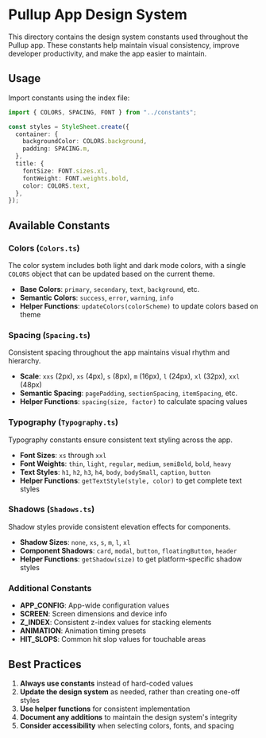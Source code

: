 # Pullup App Design System

This directory contains the design system constants used throughout the Pullup app. These constants help maintain visual consistency, improve developer productivity, and make the app easier to maintain.

## Usage

Import constants using the index file:

```typescript
import { COLORS, SPACING, FONT } from "../constants";

const styles = StyleSheet.create({
  container: {
    backgroundColor: COLORS.background,
    padding: SPACING.m,
  },
  title: {
    fontSize: FONT.sizes.xl,
    fontWeight: FONT.weights.bold,
    color: COLORS.text,
  },
});
```

## Available Constants

### Colors (`Colors.ts`)

The color system includes both light and dark mode colors, with a single `COLORS` object that can be updated based on the current theme.

- **Base Colors**: `primary`, `secondary`, `text`, `background`, etc.
- **Semantic Colors**: `success`, `error`, `warning`, `info`
- **Helper Functions**: `updateColors(colorScheme)` to update colors based on theme

### Spacing (`Spacing.ts`)

Consistent spacing throughout the app maintains visual rhythm and hierarchy.

- **Scale**: `xxs` (2px), `xs` (4px), `s` (8px), `m` (16px), `l` (24px), `xl` (32px), `xxl` (48px)
- **Semantic Spacing**: `pagePadding`, `sectionSpacing`, `itemSpacing`, etc.
- **Helper Functions**: `spacing(size, factor)` to calculate spacing values

### Typography (`Typography.ts`)

Typography constants ensure consistent text styling across the app.

- **Font Sizes**: `xs` through `xxl`
- **Font Weights**: `thin`, `light`, `regular`, `medium`, `semiBold`, `bold`, `heavy`
- **Text Styles**: `h1`, `h2`, `h3`, `h4`, `body`, `bodySmall`, `caption`, `button`
- **Helper Functions**: `getTextStyle(style, color)` to get complete text styles

### Shadows (`Shadows.ts`)

Shadow styles provide consistent elevation effects for components.

- **Shadow Sizes**: `none`, `xs`, `s`, `m`, `l`, `xl`
- **Component Shadows**: `card`, `modal`, `button`, `floatingButton`, `header`
- **Helper Functions**: `getShadow(size)` to get platform-specific shadow styles

### Additional Constants

- **APP_CONFIG**: App-wide configuration values
- **SCREEN**: Screen dimensions and device info
- **Z_INDEX**: Consistent z-index values for stacking elements
- **ANIMATION**: Animation timing presets
- **HIT_SLOPS**: Common hit slop values for touchable areas

## Best Practices

1. **Always use constants** instead of hard-coded values
2. **Update the design system** as needed, rather than creating one-off styles
3. **Use helper functions** for consistent implementation
4. **Document any additions** to maintain the design system's integrity
5. **Consider accessibility** when selecting colors, fonts, and spacing
